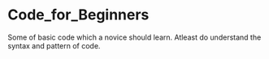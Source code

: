# Code_for_Beginners
Some of basic code which a novice should learn. Atleast do understand the syntax and pattern of code.
